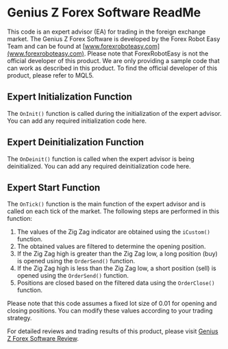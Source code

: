 # Genius Z Forex Software ReadMe

This code is an expert advisor (EA) for trading in the foreign exchange market. The Genius Z Forex Software is developed by the Forex Robot Easy Team and can be found at [www.forexroboteasy.com](www.forexroboteasy.com). Please note that ForexRobotEasy is not the official developer of this product. We are only providing a sample code that can work as described in this product. To find the official developer of this product, please refer to MQL5.

## Expert Initialization Function

The `OnInit()` function is called during the initialization of the expert advisor. You can add any required initialization code here.

## Expert Deinitialization Function

The `OnDeinit()` function is called when the expert advisor is being deinitialized. You can add any required deinitialization code here.

## Expert Start Function

The `OnTick()` function is the main function of the expert advisor and is called on each tick of the market. The following steps are performed in this function:

1. The values of the Zig Zag indicator are obtained using the `iCustom()` function.
2. The obtained values are filtered to determine the opening position.
3. If the Zig Zag high is greater than the Zig Zag low, a long position (buy) is opened using the `OrderSend()` function.
4. If the Zig Zag high is less than the Zig Zag low, a short position (sell) is opened using the `OrderSend()` function.
5. Positions are closed based on the filtered data using the `OrderClose()` function.

Please note that this code assumes a fixed lot size of 0.01 for opening and closing positions. You can modify these values according to your trading strategy.

For detailed reviews and trading results of this product, please visit [Genius Z Forex Software Review](https://forexroboteasy.com/forex-robot-review/genius-z-forex-software-review-unveiling-its-unique-zig-zag-algorithm/).

